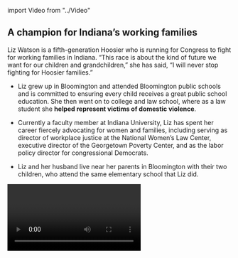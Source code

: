 import Video from "../Video"

## A champion for Indiana’s working families

Liz Watson is a fifth-generation Hoosier who is running for Congress to fight for working families in Indiana. “This race is about the kind of future we want for our children and grandchildren,” she has said, “I will never stop fighting for Hoosier families.”

- Liz grew up in Bloomington and attended Bloomington public schools and is committed to ensuring every child receives a great public school education. She then went on to college and law school, where as a law student she **helped represent victims of domestic violence**.

- Currently a faculty member at Indiana University, Liz has spent her career fiercely advocating for women and families, including serving as director of workplace justice at the National Women’s Law Center, executive director of the Georgetown Poverty Center, and as the labor policy director for congressional Democrats.

- Liz and her husband live near her parents in Bloomington with their two children, who attend the same elementary school that Liz did.

<Video id="AOmPDFPKi4Q" />

## A dedicated fighter for expanding economic opportunity

Liz is running for Congress to fight for good-paying jobs, affordable health care, strong schools and other policies that help working families get ahead. “I want to represent the people in our district by fighting for better health care, good jobs and the best public education we can provide for our children,” she has said. Liz decided to run when she saw that these values were under attack by House Republicans, including in the recent tax bill they passed that gave large tax cuts to corporations. “Special interests have been manipulating the rules of the economy in favor of the one percent for too long,” she has said. “If we work together, we can restore the American dream for Indiana families.” Liz has a strong record fighting for families throughout her career, and when elected, she will continue to fight tirelessly for them in Congress.

## An opportunity to flip a seat and take back the House

Liz is challenging incumbent Republican Congressman Trey Hollingsworth, a vulnerable freshman who has prioritized a dangerous and extreme agenda that hurts the working families he was elected to serve. Liz’s strong, grassroots campaign built impressive early momentum, and Hollingsworth is running scared — he literally skipped a town hall with constituents because he was unwilling to defend the GOP’s tax scam. Liz has what it takes to hold him accountable, but Hollingsworth’s deep-pocketed special interest allies are counting on him to support their agenda and won’t give up without a fight because they are desperate to keep his seat and his party’s control of the House. Liz is a fearless fighter for Hoosiers, and she has what it takes to flip this seat. Let’s show her the full support of the EMILY’s List community so we can take back the House in 2018.
